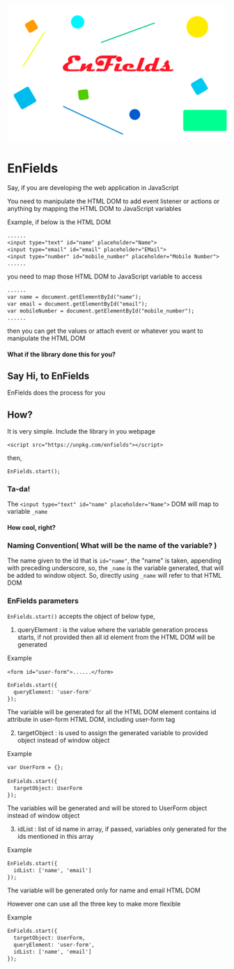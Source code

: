 ![EnFields](https://raw.githubusercontent.com/aj1thkr1sh/EnField/main/Enfields_Cover.png)

# EnFields
Say, if you are developing the web application in JavaScript


You need to manipulate the HTML DOM to add event listener or actions or anything by mapping the HTML DOM to JavaScript variables

Example,
if below is the HTML DOM
```
......
<input type="text" id="name" placeholder="Name">
<input type="email" id="email" placeholder="EMail">
<input type="number" id="mobile_number" placeholder="Mobile Number">
......
```
you need to map those HTML DOM to JavaScript variable to access
```
......
var name = document.getElementById("name");
var email = document.getElementById("email");
var mobileNumber = document.getElementById("mobile_number");
......
```
then you can get the values or attach event or whatever you want to manipulate the HTML DOM

#### What if the library done this for you?
## Say Hi, to EnFields
EnFields does the process for you
## How?
It is very simple.  Include the library in you webpage

```
<script src="https://unpkg.com/enfields"></script>
```
then,
```
EnFields.start();
```

### Ta-da!
The
```<input type="text" id="name" placeholder="Name">```
DOM will map to variable
```_name```

#### How cool, right?


### Naming Convention( What will be the name of the variable? )
The name given to the id that is ```id="name"```, the "name" is taken, appending with preceding underscore, so, the ```_name```  is the variable generated, that will be added to window object.  So, directly using ```_name``` will refer to that HTML DOM

### EnFields parameters

```EnFields.start()``` accepts the object of below type,

1. queryElement : is the value where the variable generation process starts, if not provided then all id element from the HTML DOM will be generated

  Example

  ```<form id="user-form">......</form>```
  ```
  EnFields.start({
    queryElement: 'user-form'
  });

  ```

  The variable will be generated for all the HTML DOM element contains id attribute in user-form HTML DOM, including user-form tag

2. targetObject : is used to assign the generated variable to provided object instead of window object

  Example
  ```
  var UserForm = {};

  EnFields.start({
    targetObject: UserForm
  });

  ```
  The variables will be generated and will be stored to UserForm object instead of window object

3. idList : list of id name in array, if passed, variables only generated for the ids mentioned in this array

  Example
  ```
  EnFields.start({
    idList: ['name', 'email']
  });

  ```

  The variable will be generated only for name and email HTML DOM

However one can use all the three key to make more flexible

Example
```
EnFields.start({
  targetObject: UserForm,
  queryElement: 'user-form',
  idList: ['name', 'email']
});

```
